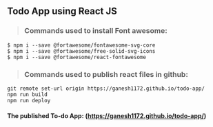 ## Todo App using React JS

>### Commands used to install Font awesome:
```
$ npm i --save @fortawesome/fontawesome-svg-core
$ npm i --save @fortawesome/free-solid-svg-icons
$ npm i --save @fortawesome/react-fontawesome
```
>### Commands used to publish react files in github:
```
git remote set-url origin https://ganesh1172.github.io/todo-app/
npm run build
npm run deploy
```
#### The published To-do App: (https://ganesh1172.github.io/todo-app/)
